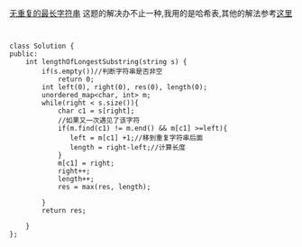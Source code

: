 [无重复的最长字符串](https://leetcode-cn.com/problems/longest-substring-without-repeating-characters/)
这题的解决办不止一种,我用的是哈希表,其他的解法参考[这里](https://leetcode-cn.com/problems/longest-substring-without-repeating-characters/solution/wu-zhong-fu-zi-fu-de-zui-chang-zi-chuan-cshi-xian-/)
``` 


class Solution {
public:
    int lengthOfLongestSubstring(string s) {
        if(s.empty())//判断字符串是否非空
            return 0;
        int left(0), right(0), res(0), length(0);
        unordered_map<char, int> m;
        while(right < s.size()){
            char c1 = s[right];
            //如果又一次遇见了该字符
            if(m.find(c1) != m.end() && m[c1] >=left){
               left = m[c1] +1;//移到重复字符串后面
               length = right-left;//计算长度
            }
            m[c1] = right;
            right++;
            length++;
            res = max(res, length);

        }
        return res;
        
    }
};
``` 
